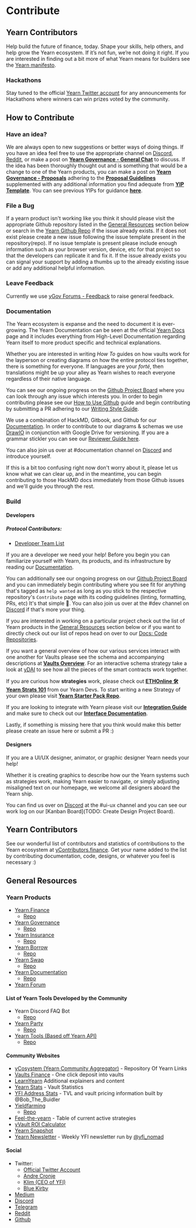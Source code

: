 # Contribute

## Yearn Contributors

Help build the future of finance, today. Shape your skills, help others, and help grow the Yearn ecosystem. If it’s not fun, we’re not doing it right. If you are interested in finding out a bit more of what Yearn means for builders see the [Yearn manifesto](https://gov.yearn.finance/t/how-we-think-about-yearn/7137).

### Hackathons

Stay tuned to the official [Yearn Twitter account](https://twitter.com/iearnfinance) for any announcements for Hackathons where winners can win prizes voted by the community.

## How to Contribute

### Have an idea?

We are always open to new suggestions or better ways of doing things. If you have an idea feel free to use the appropriate channel on [Discord](http://discord.yearn.finance), [Reddit](https://www.reddit.com/r/yearn_finance/), or make a post on **[Yearn Governance - General Chat](https://gov.yearn.finance/c/general-chat/7)** to discuss. If the idea has been thoroughly thought out and is something that would be a change to one of the Yearn products, you can make a post on **[Yearn Governance - Proposals](https://gov.yearn.finance/c/proposals/5])** adhering to the **[Proposal Guidelines](https://gov.yearn.finance/t/proposal-how-to/106)** supplemented with any additional information you find adequate from **[YIP Template](https://github.com/iearn-finance/YIPS/blob/master/yip-X.md)**. You can see previous YIPs for guidance **[here](https://yips.yearn.finance/all-yip)**.

### File a Bug

If a yearn product isn't working like you think it should please visit the appropriate Github repository listed in the [General Resources](##general-resources) section below or search in the [Yearn Github Repo](https://github.com/iearn-finance/yearn-protocol) if the issue already exists. If it does not exist please create a new issue following the issue template present in the repository(repo). If no issue template is present please include enough information such as your browser version, device, etc for that project so that the developers can replicate it and fix it. If the issue already exists you can signal your support by adding a thumbs up to the already existing issue or add any additional helpful information.

### Leave Feedback

Currently we use [yGov Forums - Feedback](https://gov.yearn.finance/c/feedback/2) to raise general feedback.

### Documentation

The Yearn ecosystem is expanse and the need to document it is ever-growing. The Yearn Documentation can be seen at the official [Yearn Docs](https://docs.yearn.finance/) page and it includes everything from High-Level Documentation regarding Yearn itself to more product specific and technical explanations.

Whether you are interested in writing _How To_ guides on how vaults work for the layperson or creating diagrams on how the entire protocol ties together, there is something for everyone. If languages are your _forté_, then translations might be up your alley as Yearn wishes to reach everyone regardless of their native language.

You can see our ongoing progress on the [Github Project Board](https://github.com/orgs/iearn-finance/projects/2) where you can look through any issue which interests you. In order to begin contributing please see our [How to Use Github](https://hackmd.io/4U35op0ORoGT24lzPhbGNQ) guide and begin contributing by submitting a PR adhering to our [Writing Style Guide](https://hackmd.io/dXQecpkJQX6XRy4y7k7j3g).

We use a combination of HackMD, Gitbook, and Github for our [Documentation](https://docs.yearn.finance/). In order to contribute to our diagrams & schemas we use [DrawIO](https://draw.io) in conjunction with Google Drive for versioning. If you are a grammar stickler you can see our [Reviewer Guide here](https://hackmd.io/juTKNn3xTpKJgFDo2AglLw).

You can also join us over at #documentation channel on [Discord](https://discord.com/invite/6PNv2nF) and introduce yourself.

If this is a bit too confusing right now don't worry about it, please let us know what we can clear up, and in the meantime, you can begin contributing to those HackMD docs immediately from those Github issues and we'll guide you through the rest.

### Build

#### Developers

##### Protocol Contributors:

- [Developer Team List](https://docs.yearn.finance/additional-resources/team#protocol-and-development)

If you are a developer we need your help! Before you begin you can familiarize yourself with Yearn, its products, and its infrastructure by reading our [Documentation](https://docs.yearn.finance/).

You can additionally see our ongoing progress on our [Github Project Board](https://github.com/orgs/iearn-finance/projects/1) and you can immediately begin contributing where you see fit for anything that's tagged as `help wanted` as long as you stick to the respective repository's `Contribute` page with its coding guidelines (linting, formatting, PRs, etc) It's that simple 🙂. You can also join us over at the #dev channel on [Discord](https://discord.com/invite/6PNv2nF) if that's more your thing.

If you are interested in working on a particular project check out the list of Yearn products in the [General Resources](##general-resources) section below or if you want to directly check out our list of repos head on over to our [Docs: Code Repositories](https://docs.yearn.finance/developers/code-repositories).

If you want a general overview of how our various services interact with one another for Vaults please see the schema and accompanying descriptions at **[Vaults Overview](https://docs.yearn.finance/developers/yvaults-documentation/vaults-overview)**. For an interactive schema strategy take a look at [yDAI]() to see how all the pieces of the smart contracts work together.

If you are curious how **strategies** work, please check out **[ETHOnline 🛠️ Yearn Strats 101](https://www.youtube.com/watch?v=4gwZk-IaMRs)** from our Yearn Devs. To start writing a new Strategy of your own please visit **[Yearn Starter Pack Repo](https://github.com/iearn-finance/yearn-starter-pack)**.

If you are looking to integrate with Yearn please visit our **[Integration Guide](https://docs.yearn.finance/developers/integration-guide)** and make sure to check out our **[Interface Documentation](https://docs.yearn.finance/developers/yvaults-documentation/vault-interfaces)**.

Lastly, if something is missing here that you think would make this better please create an issue here or submit a PR :)

#### Designers

If you are a UI/UX designer, animator, or graphic designer Yearn needs your help!

Whether it is creating graphics to describe how our the Yearn systems such as strategies work, making Yearn easier to navigate, or simply adjusting misaligned text on our homepage, we welcome all designers aboard the Yearn ship.

You can find us over on [Discord](https://discord.com/invite/6PNv2nF) at the #ui-ux channel and you can see our work log on our [Kanban Board](TODO: Create Design Project Board).

## Yearn Contributors

See our wonderful list of contributors and statistics of contributions to the Yearn ecosystem at [yContributors.finance](https://ycontributors.finance/). Get your name added to the list by contributing documentation, code, designs, or whatever you feel is necessary :)

## General Resources

### Yearn Products

- [Yearn.Finance](https://yearn.finance/)
  - [Repo](https://github.com/iearn-finance/iearn-finance)
- [Yearn Governance](https://ygov.finance/)
  - [Repo](https://github.com/iearn-finance/ygov-finance)
- [Yearn Insurance](https://yinsure.finance/)
  - [Repo](https://github.com/iearn-finance/yinsure-finance)
- [Yearn Borrow](https://yborrow.finance/)
  - [Repo](https://github.com/iearn-finance/iborrow-finance)
- [Yearn Swap](https://yswap.exchange/)
  - [Repo](https://github.com/iearn-finance/yswap-finance)
- [Yearn Documentation](https://docs.yearn.finance/)
  - [Repo](https://github.com/iearn-finance/docs)
- [Yearn Forum](https://gov.yearn.finance/)

#### List of Yearn Tools Developed by the Community

- Yearn Discord FAQ Bot
  - [Repo](https://github.com/dgornjakovic/yfi-faq-bot)
- [Yearn Party](https://yearn.party/)
  - [Repo](https://github.com/x48-crypto/yearn-party)
- [Yearn Tools (Based off Yearn API)](https://yearn.tools/)
  - [Repo](https://github.com/yearn-integrations/api)

#### Community Websites

- [yCosystem (Yearn Community Aggregator)](https://ycosystem.info/) - Repository Of Yearn Links
- [Vaults Finance](https://vaults.finance/) - One click deposit into vaults
- [LearnYearn](https://learnyearn.finance/) Additional explainers and content
- [Yearn Stats](https://stats.finance) - Vault Statistics
- [YFI Address Stats](https://www.yfistats.com/) - TVL and vault pricing information built by @Bob_The_Buidler
- [Yieldfarming](https://yieldfarming.info/)
  - [Repo](https://github.com/yieldfarming/yieldfarming)
- [Feel-the-yearn](https://feel-the-yearn.app) - Table of current active strategies
- [yVault ROI Calculator](https://yvault-roi.netlify.app/)
- [Yearn Snapshot](https://yearn.snapshot.page/)
- [Yearn Newsletter](https://yearn.substack.com/) - Weekly YFI newsletter run by [@yfi_nomad](https://twitter.com/yfi_nomad)

#### Social

- Twitter:
  - [Official Twitter Account ](https://twitter.com/iearnfinance)
  - [Andre Cronje](https://twitter.com/AndreCronjeTech)
  - [Klim (CEO of YFI)](https://twitter.com/milkyklim)
  - [Blue Kirby](https://twitter.com/bluekirbyfi)
- [Medium](https://medium.com/iearn)
- [Discord](https://discord.com/invite/6PNv2nF)
- [Telegram](https://t.me/yearnfinance)
- [Reddit](https://www.reddit.com/r/yearn_finance/)
- [Github](https://github.com/iearn-finance)
